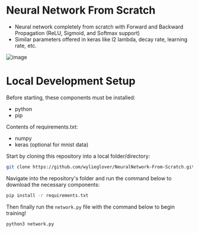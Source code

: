 # Neural Network From Scratch
* Neural network completely from scratch with Forward and Backward Propagation (ReLU, Sigmoid, and Softmax support)
* Similar parameters offered in keras like l2 lambda, decay rate, learning rate, etc.

![image](https://github.com/wylieglover/NeuralNetwork-From-Scratch/assets/70774631/970f0883-57b1-42cd-9b4a-64d979d358a4)


# Local Development Setup
Before starting, these components must be installed:
- python
- pip

Contents of requirements.txt:
- numpy
- keras (optional for mnist data)

Start by cloning this repository into a local folder/directory:
```sh
git clone https://github.com/wylieglover/NeuralNetwork-From-Scratch.git
```

Navigate into the repository's folder and run the command below to download the necessary components:
```sh
pip install -r requirements.txt
```

Then finally run the ```network.py``` file with the command below to begin training!
```sh
python3 network.py
```
